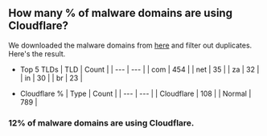 ## How many % of malware domains are using Cloudflare?


We downloaded the malware domains from [here](https://urlhaus.abuse.ch) and filter out duplicates.
Here's the result.


[//]: # (start replacement)


- Top 5 TLDs
| TLD | Count |
| --- | --- |
| com | 454 |
| net | 35 |
| za | 32 |
| in | 30 |
| br | 23 |


- Cloudflare %
| Type | Count |
| --- | --- |
| Cloudflare | 108 |
| Normal | 789 |


### 12% of malware domains are using Cloudflare.